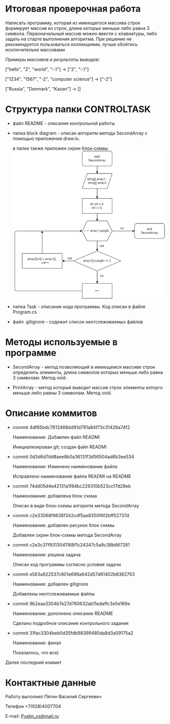 # Итоговая проверочная работа

Написать программу, которая из имеющегося массива строк формирует массив из строк, длина которых меньше либо равна 3 символа. Первоначальный массив можно ввести с клавиатуры, либо задать на старте выполнения алгоритма. При решение не рекомендуется пользоваться коллекциями, лучше обойтись исключительно массивами

_Примеры массивов и результаты выводов:_

["hello", "2", "world", ":-)"] -> ["2", ":-)"]

["1234", "1567", "-2", "computer science"] -> ["-2"]

["Russia", "Denmark", "Kazan"] -> []

# Структура папки CONTROLTASK

* файл README - описание контрольной работы

* папка block diagram - описан алгоритм метода SecondArray с помощью приложения draw.io.

    в папке также приложен скрин блок-схемы
    ![](block%20diagram/sheme.png)

* папка Task - описание кода программы. Код описан в файле Program.cs

* файл .gitignore - содежит список неотслеживаемых файлов

# Методы используемые в программе

* SecondArray - метод позволяющий в имеющемся массиве строк определить элементы, длина символов которых меньше либо равна 3 символам. Метод void.

* PrintArray - метод который выводит массив строк элементы которго меньше либо равны 3 символам. Метод void.

# Описание коммитов

* commit 4df65bdc7612468dd91d791a84f73c31426a74f2

    Наименование: Добавлен файл READMI

    Инициализирован git; создан файл READMI

* commit 0d3d6d7dd8aee8b0a36131f3d56504ad6b3ee534

    Наименование: Изменено наименование файла

    Исправлено наименование файла READMI на README

* commit 74dd05d4e42131a1f84bc229310b523ccf7d28eb

    Наименование: добавлена блок схема

    Описан в виде блок-схемы алгоритм метода SecondArray

* commit c2e33068f9638f342cdf5ae8350f6f2bff52737d

    Наименование: добавлен рисунок блок схемы

    Добавлен скрин блок-схемы метода SecondArray

* commit c2e3c37f9313041168f1c24247c5a9c38b667281

   Наименование: решена задача

   Описан код программы согласно условия задачи

* commit e563a922537c801e696a642d57d61402b8362763

    Наименование: добавлен gitignore

    Добавлены неотслеживаемые файлы

* commit 9b2eaa3304b7e27d760632ab11edaffc3e5e189e

    Наименование: дополнено описание README

    Сделано подробное описание контрольного задания

* commit 31fac3304beb0d35fdb98399480da8d3a09175a2

    Наименование: финал

    Показалось, что все)

Далее последний коммит

# Контактные данные

Работу выполнил Пятин Василий Сергеевич

Телефон +7(928)4007704

E-mail: Pyatin_vs@mail.ru



